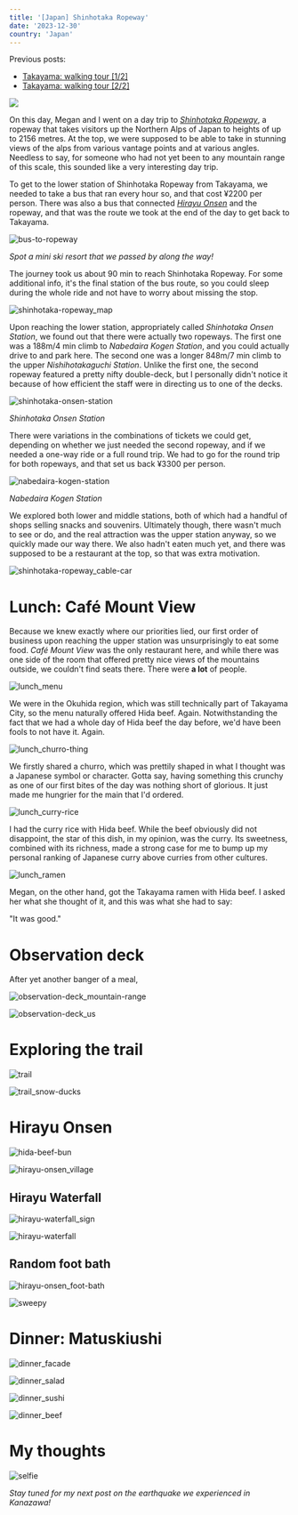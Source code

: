 ```yaml
---
title: '[Japan] Shinhotaka Ropeway'
date: '2023-12-30'
country: 'Japan'
---
```


Previous posts:

* [Takayama: walking tour [1/2]](./takayama-walking-tour-1)
* [Takayama: walking tour [2/2]](./takayama-walking-tour-2)

![](/images/posts/travel/japan-2023/shinhotaka-ropeway/.jpeg)

On this day, Megan and I went on a day trip to [*Shinhotaka Ropeway*](https://shinhotaka-ropeway.jp/en/), a ropeway that takes visitors up the Northern Alps of Japan to heights of up to 2156 metres. At the top, we were supposed to be able to take in stunning views of the alps from various vantage points and at various angles. Needless to say, for someone who had not yet been to any mountain range of this scale, this sounded like a very interesting day trip.

To get to the lower station of Shinhotaka Ropeway from Takayama, we needed to take a bus that ran every hour so, and that cost ¥2200 per person. There was also a bus that connected [*Hirayu Onsen*](https://www.japan.travel/en/spot/1263/) and the ropeway, and that was the route we took at the end of the day to get back to Takayama.

![bus-to-ropeway](/images/posts/travel/japan-2023/shinhotaka-ropeway/bus-to-ropeway.jpeg)

*Spot a mini ski resort that we passed by along the way!*

The journey took us about 90 min to reach Shinhotaka Ropeway. For some additional info, it's the final station of the bus route, so you could sleep during the whole ride and not have to worry about missing the stop.

![shinhotaka-ropeway_map](/images/posts/travel/japan-2023/shinhotaka-ropeway/shinhotaka-ropeway_map.jpeg)

Upon reaching the lower station, appropriately called *Shinhotaka Onsen Station*, we found out that there were actually two ropeways. The first one was a 188m/4 min climb to *Nabedaira Kogen Station*, and you could actually drive to and park here. The second one was a longer 848m/7 min climb to the upper *Nishihotakaguchi Station*. Unlike the first one, the second ropeway featured a pretty nifty double-deck, but I personally didn't notice it because of how efficient the staff were in directing us to one of the decks.

![shinhotaka-onsen-station](/images/posts/travel/japan-2023/shinhotaka-ropeway/shinhotaka-onsen-station.jpeg)

*Shinhotaka Onsen Station*

There were variations in the combinations of tickets we could get, depending on whether we just needed the second ropeway, and if we needed a one-way ride or a full round trip. We had to go for the round trip for both ropeways, and that set us back ¥3300 per person.

![nabedaira-kogen-station](/images/posts/travel/japan-2023/shinhotaka-ropeway/nabedaira-kogen-station.jpeg)

*Nabedaira Kogen Station*

We explored both lower and middle stations, both of which had a handful of shops selling snacks and souvenirs. Ultimately though, there wasn't much to see or do, and the real attraction was the upper station anyway, so we quickly made our way there. We also hadn't eaten much yet, and there was supposed to be a restaurant at the top, so that was extra motivation.

![shinhotaka-ropeway_cable-car](/images/posts/travel/japan-2023/shinhotaka-ropeway/shinhotaka-ropeway_cable-car.jpeg)

# Lunch: Café Mount View

Because we knew exactly where our priorities lied, our first order of business upon reaching the upper station was unsurprisingly to eat some food. *Café Mount View* was the only restaurant here, and while there was one side of the room that offered pretty nice views of the mountains outside, we couldn't find seats there. There were **a lot** of people.

![lunch_menu](/images/posts/travel/japan-2023/shinhotaka-ropeway/lunch_menu.jpeg)

We were in the Okuhida region, which was still technically part of Takayama City, so the menu naturally offered Hida beef. Again. Notwithstanding the fact that we had a whole day of Hida beef the day before, we'd have been fools to not have it. Again.

![lunch_churro-thing](/images/posts/travel/japan-2023/shinhotaka-ropeway/lunch_churro-thing.jpeg)

We firstly shared a churro, which was prettily shaped in what I thought was a Japanese symbol or character. Gotta say, having something this crunchy as one of our first bites of the day was nothing short of glorious. It just made me hungrier for the main that I'd ordered.

![lunch_curry-rice](/images/posts/travel/japan-2023/shinhotaka-ropeway/lunch_curry-rice.jpeg)

I had the curry rice with Hida beef. While the beef obviously did not disappoint, the star of this dish, in my opinion, was the curry. Its sweetness, combined with its richness, made a strong case for me to bump up my personal ranking of Japanese curry above curries from other cultures.

![lunch_ramen](/images/posts/travel/japan-2023/shinhotaka-ropeway/lunch_ramen.jpeg)

Megan, on the other hand, got the Takayama ramen with Hida beef. I asked her what she thought of it, and this was what she had to say:

"It was good."

# Observation deck

<!-- TODO  -->
After yet another banger of a meal, 

![observation-deck_mountain-range](/images/posts/travel/japan-2023/shinhotaka-ropeway/observation-deck_mountain-range.jpeg)

![observation-deck_us](/images/posts/travel/japan-2023/shinhotaka-ropeway/observation-deck_us.jpeg)

# Exploring the trail

![trail](/images/posts/travel/japan-2023/shinhotaka-ropeway/trail.jpeg)

![trail_snow-ducks](/images/posts/travel/japan-2023/shinhotaka-ropeway/trail_snow-ducks.jpeg)

# Hirayu Onsen

![hida-beef-bun](/images/posts/travel/japan-2023/shinhotaka-ropeway/hida-beef-bun.jpeg)

![hirayu-onsen_village](/images/posts/travel/japan-2023/shinhotaka-ropeway/hirayu-onsen_village.jpeg)

## Hirayu Waterfall

![hirayu-waterfall_sign](/images/posts/travel/japan-2023/shinhotaka-ropeway/hirayu-waterfall_sign.jpeg)

![hirayu-waterfall](/images/posts/travel/japan-2023/shinhotaka-ropeway/hirayu-waterfall.jpeg)

## Random foot bath

![hirayu-onsen_foot-bath](/images/posts/travel/japan-2023/shinhotaka-ropeway/hirayu-onsen_foot-bath.jpeg)

![sweepy](/images/posts/travel/japan-2023/shinhotaka-ropeway/sweepy.jpeg)

# Dinner: Matuskiushi

![dinner_facade](/images/posts/travel/japan-2023/shinhotaka-ropeway/dinner_facade.jpeg)

![dinner_salad](/images/posts/travel/japan-2023/shinhotaka-ropeway/dinner_salad.jpeg)

![dinner_sushi](/images/posts/travel/japan-2023/shinhotaka-ropeway/dinner_sushi.jpeg)

![dinner_beef](/images/posts/travel/japan-2023/shinhotaka-ropeway/dinner_beef.jpeg)

# My thoughts

![selfie](/images/posts/travel/japan-2023/shinhotaka-ropeway/selfie.jpeg)

*Stay tuned for my next post on the earthquake we experienced in Kanazawa!*
